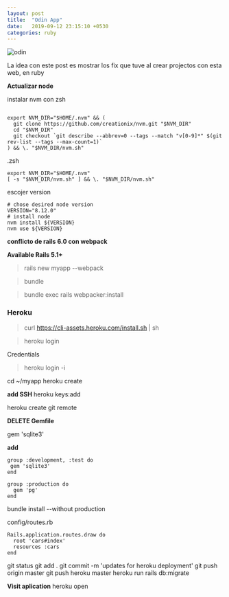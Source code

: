 ```yaml
---
layout: post
title:  "Odin App"
date:   2019-09-12 23:15:10 +0530
categories: ruby 
---
```

![odin](https://media.giphy.com/media/ibfW3AdGe1gAM/giphy.gif)

La idea con este post es mostrar los fix que tuve al crear projectos con esta web, en ruby


**Actualizar node**

 instalar nvm con zsh
```

export NVM_DIR="$HOME/.nvm" && (
  git clone https://github.com/creationix/nvm.git "$NVM_DIR"
  cd "$NVM_DIR"
  git checkout `git describe --abbrev=0 --tags --match "v[0-9]*" $(git rev-list --tags --max-count=1)`
) && \. "$NVM_DIR/nvm.sh"

```
.zsh
```
export NVM_DIR="$HOME/.nvm"
[ -s "$NVM_DIR/nvm.sh" ] && \. "$NVM_DIR/nvm.sh"
```
escojer version
```
# chose desired node version
VERSION="8.12.0"
# install node
nvm install ${VERSION}
nvm use ${VERSION}
```
**conflicto de rails 6.0 con webpack**

 **Available Rails 5.1+**

> rails new myapp --webpack

> bundle

> bundle exec rails webpacker:install

### Heroku

> curl https://cli-assets.heroku.com/install.sh | sh

> heroku login

Credentials
> heroku login -i

cd ~/myapp
heroku create

**add SSH**
heroku keys:add

heroku create
git remote

**DELETE Gemfile**

gem 'sqlite3'

**add**

```
group :development, :test do
 gem 'sqlite3'
end

group :production do
  gem 'pg'
end
```

bundle install --without production

config/routes.rb

```
Rails.application.routes.draw do
  root 'cars#index'
  resources :cars
end
```

git status
git add .
git commit -m 'updates for heroku deployment'
git push origin master
git push heroku master
heroku run rails db:migrate

**Visit aplication**
heroku open